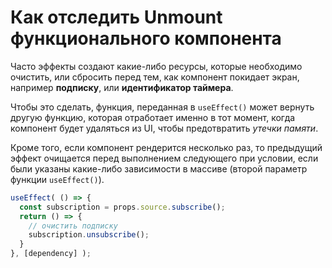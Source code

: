 # Как отследить Unmount функционального компонента
Часто эффекты создают какие-либо ресурсы, которые необходимо очистить, или сбросить перед тем, как компонент покидает экран, например 
**подписку**, или **идентификатор таймера**.

Чтобы это сделать, функция, переданная в `useEffect()` может вернуть другую функцию, которая отработает именно в тот момент, когда 
компонент будет удаляться из UI, чтобы предотвратить _утечки памяти_.

Кроме того, если компонент рендерится несколько раз, то предыдущий эффект очищается перед выполнением следующего при условии, если были 
указаны какие-либо зависимости в массиве (второй параметр функции `useEffect()`).

```js
useEffect( () => {
  const subscription = props.source.subscribe();
  return () => {
    // очистить подписку
    subscription.unsubscribe();
  }
}, [dependency] );
```
